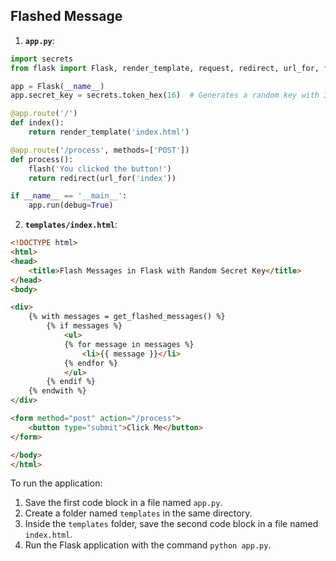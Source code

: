 ## Flashed Message

1. **`app.py`**:

```python
import secrets
from flask import Flask, render_template, request, redirect, url_for, flash

app = Flask(__name__)
app.secret_key = secrets.token_hex(16)  # Generates a random key with 32 characters

@app.route('/')
def index():
    return render_template('index.html')

@app.route('/process', methods=['POST'])
def process():
    flash('You clicked the button!')
    return redirect(url_for('index'))

if __name__ == '__main__':
    app.run(debug=True)
```

2. **`templates/index.html`**:

```html
<!DOCTYPE html>
<html>
<head>
    <title>Flash Messages in Flask with Random Secret Key</title>
</head>
<body>

<div>
    {% with messages = get_flashed_messages() %}
        {% if messages %}
            <ul>
            {% for message in messages %}
                <li>{{ message }}</li>
            {% endfor %}
            </ul>
        {% endif %}
    {% endwith %}
</div>

<form method="post" action="/process">
    <button type="submit">Click Me</button>
</form>

</body>
</html>
```

To run the application:

1. Save the first code block in a file named `app.py`.
2. Create a folder named `templates` in the same directory.
3. Inside the `templates` folder, save the second code block in a file named `index.html`.
4. Run the Flask application with the command `python app.py`.

